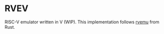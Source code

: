 # RVEV

RISC-V emulator written in V (WIP).
This implementation follows [rvemu](https://github.com/d0iasm/rvemu) from Rust.